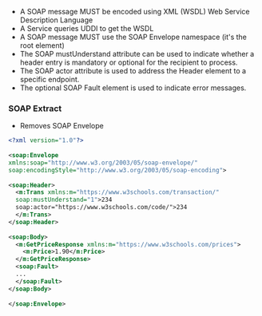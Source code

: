 - A SOAP message MUST be encoded using XML (WSDL) Web Service Description Language
- A Service queries UDDI to get the WSDL
- A SOAP message MUST use the SOAP Envelope namespace (it's the root element)
- The SOAP mustUnderstand attribute can be used to indicate whether a header entry is mandatory or optional for the recipient to process.
- The SOAP actor attribute is used to address the Header element to a specific endpoint.
- The optional SOAP Fault element is used to indicate error messages.
### SOAP Extract
- Removes SOAP Envelope 

```xml 
<?xml version="1.0"?>  
  
<soap:Envelope  
xmlns:soap="http://www.w3.org/2003/05/soap-envelope/"  
soap:encodingStyle="http://www.w3.org/2003/05/soap-encoding">  
  
<soap:Header>  
  <m:Trans xmlns:m="https://www.w3schools.com/transaction/"  
  soap:mustUnderstand="1">234
  soap:actor="https://www.w3schools.com/code/">234
  </m:Trans>
</soap:Header>  
  
<soap:Body>  
  <m:GetPriceResponse xmlns:m="https://www.w3schools.com/prices">  
    <m:Price>1.90</m:Price>  
  </m:GetPriceResponse>
  <soap:Fault>  
  ...  
  </soap:Fault>  
</soap:Body>  
  
</soap:Envelope>
```